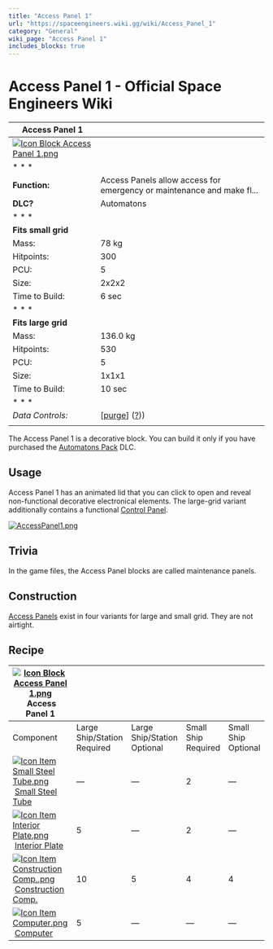 ```yaml
---
title: "Access Panel 1"
url: "https://spaceengineers.wiki.gg/wiki/Access_Panel_1"
category: "General"
wiki_page: "Access Panel 1"
includes_blocks: true
---
```


# Access Panel 1 - Official Space Engineers Wiki

| Access Panel 1 |     |
| --- | --- |
| [![Icon Block Access Panel 1.png](https://spaceengineers.wiki.gg/images/Icon_Block_Access_Panel_1.png?f0f617)](https://spaceengineers.wiki.gg/wiki/File:Icon_Block_Access_Panel_1.png) |     |
| * * * |     |
| **Function:** | Access Panels allow access for emergency or maintenance and make fl... |
| **DLC?** | Automatons |
| * * * |     |
| **Fits small grid** |     |
| Mass: | 78 kg |
| Hitpoints: | 300 |
| PCU: | 5   |
| Size: | 2x2x2 |
| Time to Build: | 6 sec |
| * * * |     |
| **Fits large grid** |     |
| Mass: | 136.0 kg |
| Hitpoints: | 530 |
| PCU: | 5   |
| Size: | 1x1x1 |
| Time to Build: | 10 sec |
| * * * |     |
| _Data Controls:_ | \[[purge](https://spaceengineers.wiki.gg/wiki/Access_Panel_1?action=purge)\] ([?](https://spaceengineers.wiki.gg/wiki/Template:Info_Block))) |
|     |     |

The Access Panel 1 is a decorative block. You can build it only if you have purchased the [Automatons Pack](https://spaceengineers.wiki.gg/wiki/Automatons_Pack "Automatons Pack") DLC.

## Usage

Access Panel 1 has an animated lid that you can click to open and reveal non-functional decorative electronical elements. The large-grid variant additionally contains a functional [Control Panel](https://spaceengineers.wiki.gg/wiki/Control_Panel "Control Panel").

[![AccessPanel1.png](https://spaceengineers.wiki.gg/images/thumb/AccessPanel1.png/320px-AccessPanel1.png?e19314)](https://spaceengineers.wiki.gg/wiki/File:AccessPanel1.png)

## Trivia

In the game files, the Access Panel blocks are called maintenance panels.

## Construction

[Access Panels](https://spaceengineers.wiki.gg/wiki/Access_Panel "Access Panel") exist in four variants for large and small grid. They are not airtight.

## Recipe

| [![Icon Block Access Panel 1.png](https://spaceengineers.wiki.gg/images/thumb/Icon_Block_Access_Panel_1.png/21px-Icon_Block_Access_Panel_1.png?f0f617)](https://spaceengineers.wiki.gg/wiki/Access_Panel_1 "Access Panel 1") Access Panel 1 |     |     |     |     |
| --- | --- | --- | --- | --- |
| Component | Large Ship/Station  <br>Required | Large Ship/Station  <br>Optional | Small Ship  <br>Required | Small Ship  <br>Optional |
| [![Icon Item Small Steel Tube.png](https://spaceengineers.wiki.gg/images/thumb/Icon_Item_Small_Steel_Tube.png/21px-Icon_Item_Small_Steel_Tube.png?4fe418)](https://spaceengineers.wiki.gg/wiki/Small_Steel_Tube "Small Steel Tube") [Small Steel Tube](https://spaceengineers.wiki.gg/wiki/Small_Steel_Tube "Small Steel Tube") | —   | —   | 2   | —   |
| [![Icon Item Interior Plate.png](https://spaceengineers.wiki.gg/images/thumb/Icon_Item_Interior_Plate.png/21px-Icon_Item_Interior_Plate.png?d80f8e)](https://spaceengineers.wiki.gg/wiki/Interior_Plate "Interior Plate") [Interior Plate](https://spaceengineers.wiki.gg/wiki/Interior_Plate "Interior Plate") | 5   | —   | 2   | —   |
| [![Icon Item Construction Comp..png](https://spaceengineers.wiki.gg/images/thumb/Icon_Item_Construction_Comp..png/21px-Icon_Item_Construction_Comp..png?cdc26f)](https://spaceengineers.wiki.gg/wiki/Construction_Comp. "Construction Comp.") [Construction Comp.](https://spaceengineers.wiki.gg/wiki/Construction_Comp. "Construction Comp.") | 10  | 5   | 4   | 4   |
| [![Icon Item Computer.png](https://spaceengineers.wiki.gg/images/thumb/Icon_Item_Computer.png/21px-Icon_Item_Computer.png?65c1a4)](https://spaceengineers.wiki.gg/wiki/Computer "Computer") [Computer](https://spaceengineers.wiki.gg/wiki/Computer "Computer") | 5   | —   | —   | —   |
